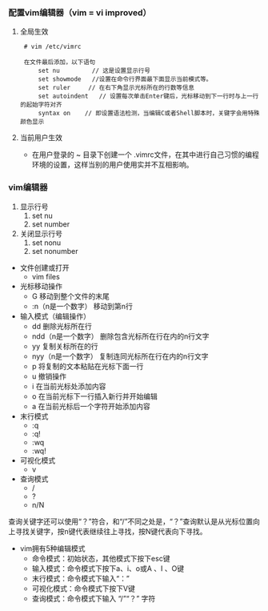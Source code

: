 ### 配置vim编辑器（vim = vi improved） ###
1. 全局生效

		# vim /etc/vimrc
		
		在文件最后添加，以下语句
			set nu         // 这是设置显示行号
		   	set showmode   //设置在命令行界面最下面显示当前模式等。
		   	set ruler     // 在右下角显示光标所在的行数等信息
		   	set autoindent   // 设置每次单击Enter键后，光标移动到下一行时与上一行的起始字符对齐
		   	syntax on    // 即设置语法检测，当编辑C或者Shell脚本时，关键字会用特殊颜色显示

2. 当前用户生效
	- 在用户登录的 ~ 目录下创建一个 .vimrc文件，在其中进行自己习惯的编程环境的设置，这样当别的用户使用实并不互相影响。

### vim编辑器 ###
1. 显示行号
	1. set nu
	2. set number
2. 关闭显示行号
	1. set nonu
	2. set nonumber

- 文件创建或打开
	- vim files
- 光标移动操作	
	- G	移动到整个文件的末尾
	- :n（n是一个数字）	移动到第n行	
- 输入模式（编辑操作）	
	- dd	删除光标所在行
	- ndd（n是一个数字）	删除包含光标所在行在内的n行文字
	- yy	复制关标所在的行
	- nyy（n是一个数字）	复制连同光标所在行在内的n行文字
	- p	将复制的文本粘贴在光标下面一行
	- u	撤销操作
	- i	在当前光标处添加内容
	- o	在当前光标下一行插入新行并开始编辑
	- a	在当前光标后一个字符开始添加内容
- 末行模式
	- :q
	- :q!
	- :wq
	- :wq!
- 可视化模式
	- v
- 查询模式
	- /
	- ?
	- n/N

查询关键字还可以使用“？”符合，和“/”不同之处是，“？”查询默认是从光标位置向上寻找关键字，按n键代表继续往上寻找，按N键代表向下寻找。


- vim拥有5种编辑模式
	- 命令模式：初始状态，其他模式下按下esc键
	- 输入模式：命令模式下按下a、i、o或A  、I 、O键
	- 末行模式：命令模式下输入“：”
	- 可视化模式：命令模式下按下V键
	- 查询模式：命令模式下输入 “/”“？” 字符



　